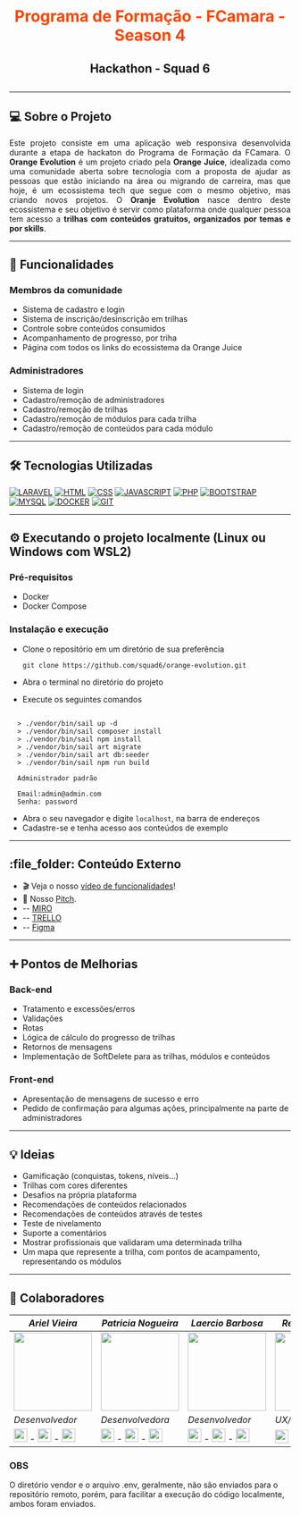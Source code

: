 <div align="center">
 <h1 style="color: #FE4400;">Programa de Formação - FCamara - Season 4</h1>
 <h2>Hackathon - Squad 6<h2>
</div>

---

## 💻 Sobre o Projeto

<p align="justify">Este projeto consiste em uma aplicação web responsiva desenvolvida durante a etapa de hackaton do Programa de Formação da FCamara.
O <strong>Orange Evolution</strong> é um projeto criado pela <strong>Orange Juice</strong>, idealizada como uma comunidade aberta sobre tecnologia com a proposta de ajudar as pessoas que estão iniciando na área ou migrando de carreira, mas que hoje, é um ecossistema tech que segue com o mesmo objetivo, mas criando novos projetos.
O <strong>Oranje Evolution</strong> nasce dentro deste ecossistema e seu objetivo é servir como plataforma onde qualquer pessoa tem acesso a <strong>trilhas com conteúdos gratuitos, organizados por temas e por skills</strong>.</p>

---

## 📌 Funcionalidades

### Membros da comunidade

- Sistema de cadastro e login
- Sistema de inscrição/desinscrição em trilhas
- Controle sobre conteúdos consumidos
- Acompanhamento de progresso, por triha
- Página com todos os links do ecossistema da Orange Juice

### Administradores

- Sistema de login
- Cadastro/remoção de administradores
- Cadastro/remoção de trilhas
- Cadastro/remoção de módulos para cada trilha
- Cadastro/remoção de conteúdos para cada módulo

---

## 🛠️ Tecnologias Utilizadas

[![LARAVEL](https://img.shields.io/badge/Laravel-FF2D20?style=for-the-badge&logo=laravel&logoColor=white)]()
[![HTML](https://img.shields.io/badge/HTML5-E34F26?style=for-the-badge&logo=html5&logoColor=white)]()
[![CSS](https://img.shields.io/badge/CSS3-1572B6?style=for-the-badge&logo=css3&logoColor=white)]()
[![JAVASCRIPT](https://img.shields.io/badge/JavaScript-F7DF1E?style=for-the-badge&logo=javascript&logoColor=black)]()
[![PHP](https://img.shields.io/badge/PHP-777BB4?style=for-the-badge&logo=php&logoColor=white)]()
[![BOOTSTRAP](https://img.shields.io/badge/Bootstrap-563D7C?style=for-the-badge&logo=bootstrap&logoColor=white)]()
[![MYSQL](https://img.shields.io/badge/MySQL-00000F?style=for-the-badge&logo=mysql&logoColor=white)]()
[![DOCKER](https://img.shields.io/badge/Docker-2496ED?style=for-the-badge&logo=docker&logoColor=white)]()
[![GIT](https://img.shields.io/badge/Git-E34F26?style=for-the-badge&logo=git&logoColor=white)]()

---

## ⚙️ Executando o projeto localmente (Linux ou Windows com WSL2)

### Pré-requisitos

- Docker
- Docker Compose

### Instalação e execução

- Clone o repositório em um diretório de sua preferência
         
      git clone https://github.com/squad6/orange-evolution.git

- Abra o terminal no diretório do projeto
- Execute os seguintes comandos
```shell

  > ./vendor/bin/sail up -d
  > ./vendor/bin/sail composer install
  > ./vendor/bin/sail npm install
  > ./vendor/bin/sail art migrate
  > ./vendor/bin/sail art db:seeder
  > ./vendor/bin/sail npm run build

  Administrador padrão
  
  Email:admin@admin.com
  Senha: password
```
- Abra o seu navegador e digite `localhost`, na barra de endereços
- Cadastre-se e tenha acesso aos conteúdos de exemplo 

---

<h2 id="conteudoxterno">:file_folder: Conteúdo Externo</h2> 

* :clapper: Veja o nosso [vídeo de funcionalidades](#)! 
* :loudspeaker: Nosso [Pitch](#). <br>
* -- [MIRO](https://miro.com/app/board/uXjVPI1WYt0=/) <br>
* -- [TRELLO](https://trello.com/w/squad6fc22/) <br>
* -- [Figma](https://www.figma.com/file/Yf4djdvVJKDVBej3suAW75/Wireframes?node-id=61%3A6130)

---

## ➕ Pontos de Melhorias

### Back-end

- Tratamento e excessões/erros
- Validações
- Rotas
- Lógica de cálculo do progresso de trilhas
- Retornos de mensagens
- Implementação de SoftDelete para as trilhas, módulos e conteúdos

### Front-end

- Apresentação de mensagens de sucesso e erro
- Pedido de confirmação para algumas ações, principalmente na parte de administradores

---

## 💡 Ideias

- Gamificação (conquistas, tokens, níveis...)
- Trilhas com cores diferentes
- Desafios na própria plataforma
- Recomendações de conteúdos relacionados
- Recomendações de conteúdos através de testes
- Teste de nivelamento
- Suporte a comentários
- Mostrar profissionais que validaram uma determinada trilha
- Um mapa que represente a trilha, com pontos de acampamento, representando os módulos

---

## 🚀 Colaboradores

|_Ariel Vieira_|_Patricia Nogueira_|_Laercio Barbosa_|_Rener Rannieri_|
|---|---|---|---|
|<img src="https://media-exp1.licdn.com/dms/image/C4D03AQGZAiVHkN0E6g/profile-displayphoto-shrink_400_400/0/1630194429409?e=1674086400&v=beta&t=CCU52spd8Z6J9y0U3NIHAUt4JSx_gAO6hsaOXTp2aZ0" width="140">|<img src="https://media-exp1.licdn.com/dms/image/C4D03AQF2XqtQ2oRrsg/profile-displayphoto-shrink_400_400/0/1634084839028?e=1674086400&v=beta&t=226sHgKVUZV9HXHeR-umxIYLD1cHOkyaaQ3RHhX9mJ0" width="140">|<img src="https://media-exp1.licdn.com/dms/image/D4E35AQGWsMRWXn4tAw/profile-framedphoto-shrink_400_400/0/1665699693181?e=1668949200&v=beta&t=E5jzKngA2I0T2dubks9Nv6pwI6FQOz3o8S-6fTKBBpU" width="140">|<img src="https://media-exp1.licdn.com/dms/image/C4E03AQHYSRIOjcmREg/profile-displayphoto-shrink_400_400/0/1657148737461?e=1674086400&v=beta&t=HpYH9UC61kgkq0YdSdsSiwnrKGIjwEH8-97-uXr1hpQ" width="140">
|_*Desenvolvedor*_|_*Desenvolvedora*_|_*Desenvolvedor*_|_*UX/UI Designer*_|
|[<img src="https://user-images.githubusercontent.com/88353298/163484213-0db62648-671b-43eb-bdf1-c19b435fe264.svg" width="24"/>](https://github.com/ArielBac) - [<img src="https://cdn.jsdelivr.net/gh/devicons/devicon/icons/linkedin/linkedin-original.svg" width="24"/>](https://www.linkedin.com/in/ariel-vieira-28aa51135) - [<img src="https://user-images.githubusercontent.com/88353298/163483362-a3b1e4fe-5d03-46a9-ad93-4fcc7af98a9f.png" width="24"/>](arielvieira65@gmail.com)|[<img src="https://user-images.githubusercontent.com/88353298/163484213-0db62648-671b-43eb-bdf1-c19b435fe264.svg" width="24"/>](https://github.com/patricianogueira) - [<img src="https://cdn.jsdelivr.net/gh/devicons/devicon/icons/linkedin/linkedin-original.svg" width="24"/>](https://www.linkedin.com/in/patricia-nogueira-441b9a129/) - [<img src="https://user-images.githubusercontent.com/88353298/163483362-a3b1e4fe-5d03-46a9-ad93-4fcc7af98a9f.png" width="24"/>](snogueira.patricia@gmail.com)|[<img src="https://user-images.githubusercontent.com/88353298/163484213-0db62648-671b-43eb-bdf1-c19b435fe264.svg" width="24"/>](https://github.com/LLBarbosa) - [<img src="https://cdn.jsdelivr.net/gh/devicons/devicon/icons/linkedin/linkedin-original.svg" width="24"/>](https://www.linkedin.com/in/llbarbosa/) - [<img src="https://user-images.githubusercontent.com/88353298/163483362-a3b1e4fe-5d03-46a9-ad93-4fcc7af98a9f.png" width="24"/>](llbarbosa72@hotmail.com)|[<img src="https://cdn.jsdelivr.net/gh/devicons/devicon/icons/linkedin/linkedin-original.svg" width="24"/>](https://www.linkedin.com/in/rener-rannieri-548201242/)


### OBS

O diretório vendor e o arquivo .env, geralmente, não são enviados para o repositório remoto, porém, para facilitar a execução do código localmente, ambos foram enviados.
